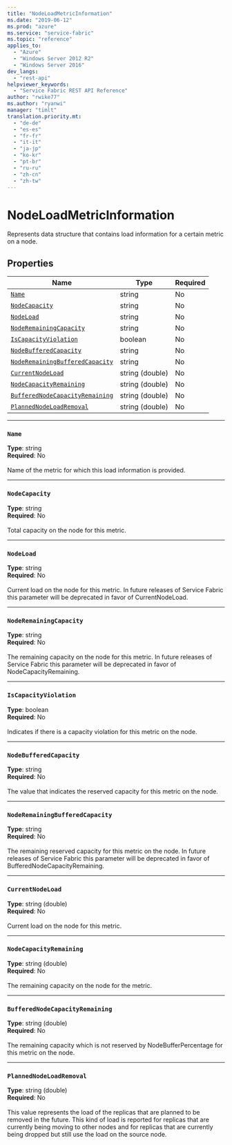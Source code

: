 ```yaml
---
title: "NodeLoadMetricInformation"
ms.date: "2019-06-12"
ms.prod: "azure"
ms.service: "service-fabric"
ms.topic: "reference"
applies_to: 
  - "Azure"
  - "Windows Server 2012 R2"
  - "Windows Server 2016"
dev_langs: 
  - "rest-api"
helpviewer_keywords: 
  - "Service Fabric REST API Reference"
author: "rwike77"
ms.author: "ryanwi"
manager: "timlt"
translation.priority.mt: 
  - "de-de"
  - "es-es"
  - "fr-fr"
  - "it-it"
  - "ja-jp"
  - "ko-kr"
  - "pt-br"
  - "ru-ru"
  - "zh-cn"
  - "zh-tw"
---
```

# NodeLoadMetricInformation

Represents data structure that contains load information for a certain metric on a node.

## Properties
| Name | Type | Required |
| --- | --- | --- |
| [`Name`](#name) | string | No |
| [`NodeCapacity`](#nodecapacity) | string | No |
| [`NodeLoad`](#nodeload) | string | No |
| [`NodeRemainingCapacity`](#noderemainingcapacity) | string | No |
| [`IsCapacityViolation`](#iscapacityviolation) | boolean | No |
| [`NodeBufferedCapacity`](#nodebufferedcapacity) | string | No |
| [`NodeRemainingBufferedCapacity`](#noderemainingbufferedcapacity) | string | No |
| [`CurrentNodeLoad`](#currentnodeload) | string (double) | No |
| [`NodeCapacityRemaining`](#nodecapacityremaining) | string (double) | No |
| [`BufferedNodeCapacityRemaining`](#bufferednodecapacityremaining) | string (double) | No |
| [`PlannedNodeLoadRemoval`](#plannednodeloadremoval) | string (double) | No |

____
### `Name`
__Type__: string <br/>
__Required__: No<br/>
<br/>
Name of the metric for which this load information is provided.

____
### `NodeCapacity`
__Type__: string <br/>
__Required__: No<br/>
<br/>
Total capacity on the node for this metric.

____
### `NodeLoad`
__Type__: string <br/>
__Required__: No<br/>
<br/>
Current load on the node for this metric. In future releases of Service Fabric this parameter will be deprecated in favor of CurrentNodeLoad.

____
### `NodeRemainingCapacity`
__Type__: string <br/>
__Required__: No<br/>
<br/>
The remaining capacity on the node for this metric. In future releases of Service Fabric this parameter will be deprecated in favor of NodeCapacityRemaining.

____
### `IsCapacityViolation`
__Type__: boolean <br/>
__Required__: No<br/>
<br/>
Indicates if there is a capacity violation for this metric on the node.

____
### `NodeBufferedCapacity`
__Type__: string <br/>
__Required__: No<br/>
<br/>
The value that indicates the reserved capacity for this metric on the node.

____
### `NodeRemainingBufferedCapacity`
__Type__: string <br/>
__Required__: No<br/>
<br/>
The remaining reserved capacity for this metric on the node. In future releases of Service Fabric this parameter will be deprecated in favor of BufferedNodeCapacityRemaining.

____
### `CurrentNodeLoad`
__Type__: string (double) <br/>
__Required__: No<br/>
<br/>
Current load on the node for this metric.

____
### `NodeCapacityRemaining`
__Type__: string (double) <br/>
__Required__: No<br/>
<br/>
The remaining capacity on the node for the metric.

____
### `BufferedNodeCapacityRemaining`
__Type__: string (double) <br/>
__Required__: No<br/>
<br/>
The remaining capacity which is not reserved by NodeBufferPercentage for this metric on the node.

____
### `PlannedNodeLoadRemoval`
__Type__: string (double) <br/>
__Required__: No<br/>
<br/>
This value represents the load of the replicas that are planned to be removed in the future.
This kind of load is reported for replicas that are currently being moving to other nodes and for replicas that are currently being dropped but still use the load on the source node.

